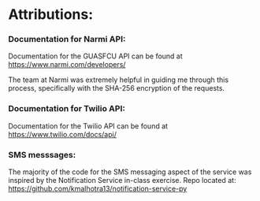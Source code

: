 # Attributions:

### Documentation for Narmi API:

Documentation for the GUASFCU API can be found at https://www.narmi.com/developers/

The team at Narmi was extremely helpful in guiding me through this process, specifically with the SHA-256 encryption of the requests. 

### Documentation for Twilio API:

Documentation for the Twilio API can be found at https://www.twilio.com/docs/api/

### SMS messsages:

The majority of the code for the SMS messaging aspect of the service was inspired by the Notification Service in-class exercise. Repo located at: https://github.com/kmalhotra13/notification-service-py



